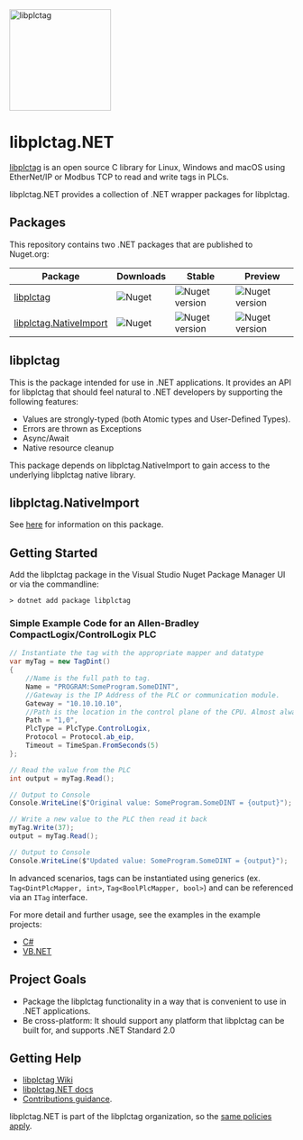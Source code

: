 <img src="https://raw.githubusercontent.com/libplctag/libplctag.NET/master/assets/libplctag-final.svg?sanitize=true" alt="libplctag" width="180"/>
<p>

# libplctag.NET

[libplctag](https://github.com/libplctag/libplctag) is an open source C library for Linux, Windows and macOS using EtherNet/IP or Modbus TCP to read and write tags in PLCs.

libplctag.NET provides a collection of .NET wrapper packages for libplctag.

## Packages

This repository contains two .NET packages that are published to Nuget.org:

| Package | Downloads | Stable | Preview |
|-|-|-|-|
| [libplctag](https://www.nuget.org/packages/libplctag/) | ![Nuget](https://img.shields.io/nuget/dt/libplctag) | ![Nuget version](https://img.shields.io/nuget/v/libplctag) | ![Nuget version](https://img.shields.io/nuget/vpre/libplctag) |
| [libplctag.NativeImport](https://www.nuget.org/packages/libplctag.NativeImport/) | ![Nuget](https://img.shields.io/nuget/dt/libplctag.NativeImport) | ![Nuget version](https://img.shields.io/nuget/v/libplctag.NativeImport) | ![Nuget version](https://img.shields.io/nuget/vpre/libplctag.NativeImport) |


## libplctag

This is the package intended for use in .NET applications.
It provides an API for libplctag that should feel natural to .NET developers by supporting the following features:
* Values are strongly-typed (both Atomic types and User-Defined Types).
* Errors are thrown as Exceptions
* Async/Await
* Native resource cleanup

This package depends on libplctag.NativeImport to gain access to the underlying libplctag native library.

## libplctag.NativeImport

See [here](docs/libplctag.NativeImport.md) for information on this package.

## Getting Started

Add the libplctag package in the Visual Studio Nuget Package Manager UI or via the commandline:

`> dotnet add package libplctag`

### Simple Example Code for an Allen-Bradley CompactLogix/ControlLogix PLC

```csharp
// Instantiate the tag with the appropriate mapper and datatype
var myTag = new TagDint()
{
    //Name is the full path to tag. 
    Name = "PROGRAM:SomeProgram.SomeDINT",
    //Gateway is the IP Address of the PLC or communication module.
    Gateway = "10.10.10.10", 
    //Path is the location in the control plane of the CPU. Almost always "1,0".
    Path = "1,0", 
    PlcType = PlcType.ControlLogix,
    Protocol = Protocol.ab_eip,
    Timeout = TimeSpan.FromSeconds(5)
};

// Read the value from the PLC
int output = myTag.Read();

// Output to Console
Console.WriteLine($"Original value: SomeProgram.SomeDINT = {output}");

// Write a new value to the PLC then read it back
myTag.Write(37);
output = myTag.Read();

// Output to Console
Console.WriteLine($"Updated value: SomeProgram.SomeDINT = {output}");
```

In advanced scenarios, tags can be instantiated using generics (ex. `Tag<DintPlcMapper, int>`, `Tag<BoolPlcMapper, bool>`) and can be referenced via an `ITag` interface.

For more detail and further usage, see the examples in the example projects:

* [C#](src/Examples/CSharp%20DotNetCore)
* [VB.NET](src/Examples/VB.NET%20DotNetCore/Program.vb)

## Project Goals

* Package the libplctag functionality in a way that is convenient to use in .NET applications.
* Be cross-platform: It should support any platform that libplctag can be built for, and supports .NET Standard 2.0

## Getting Help

* [libplctag Wiki](https://github.com/libplctag/libplctag/wiki)
* [libplctag.NET docs](docs)
* [Contributions guidance](CONTRIBUTING.md).

libplctag.NET is part of the libplctag organization, so the [same policies apply](https://github.com/libplctag/libplctag#contact-and-support).
